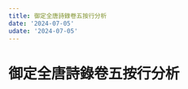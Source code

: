 ```yaml
---
title: 御定全唐詩錄卷五按行分析
date: '2024-07-05'
udate: '2024-07-05'
---
```

# 御定全唐詩錄卷五按行分析

<LinePage :list="lines" :chapternum="5" />

<script setup>
const chapter = '卷五';
import lines from '/data/qtsl/卷五/lines.json'
</script>
